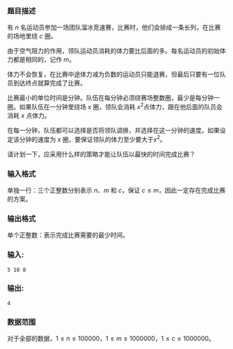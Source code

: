 ### 题目描述
有 $n$ 名运动员参加一场团队溜冰竞速赛，比赛时，他们会排成一条长列，在比赛的场地里绕 $c$ 圈。

由于空气阻力的作用，领队运动员消耗的体力要比后面的多。每名运动员的初始体力都是相同的，记作 $m$。

体力不会恢复，在比赛中途体力减为负数的运动员只能退赛，但最后只要有一位队员到达终点就算完成了比赛。

比赛最小的单位时间是分钟。队伍在每分钟必须绕赛场整数圈，最少是每分钟一圈。如果队伍在一分钟里绕场 $x$ 圈，领队会消耗 $x^2$点体力，跟在他后面的队员会消耗 $x$ 点体力。

在每一分钟，队伍都可以选择是否将领队调换，并选择在这一分钟的速度。如果设定该分钟的速度为 $x$ 圈，要保证领队的体力至少要大于$x^2$。

请计划一下，应采用什么样的策略才能让队伍以最快的时间完成比赛？

### 输入格式
单独一行：三个正整数分别表示 $n$、$m$ 和 $c$，保证 $c\leq m$，因此一定存在完成比赛的方案。

### 输出格式
单个正整数：表示完成比赛需要的最少时间。

### 输入:
```
5 10 8
```
### 输出:
```
4
```

### 数据范围
对于全部的数据，$1\leq n\leq 100000，1\leq m\leq 1000000，1 \leq c\leq 1000000$。